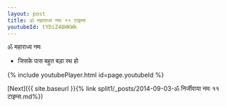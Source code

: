 ```yaml
---
layout: post
title: ॐ महाराध्य नमः ११ टाइम्स
youtubeId: tYDiZ48HKWk
---
```

 
 
 ॐ महाराध्य नमः  
 
 -  जिसके पास बहुत बड़ा रथ हो 
 
  
 
  
 
 
 
 
 
 


{% include youtubePlayer.html id=page.youtubeId %}
 
[Next]({{ site.baseurl }}{% link  split1/_posts/2014-09-03-ॐ निर्जीवाया नमः ११ टाइम्स.md%})
 
